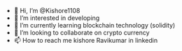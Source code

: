 - 👋 Hi, I’m @Kishore1108
- 👀 I’m interested in developing 
- 🌱 I’m currently learning blockchain technology (solidity)
- 💞️ I’m looking to collaborate on crypto currency 
- 📫 How to reach me kishore Ravikumar in linkedin

<!---
Kishore1108/Kishore1108 is a ✨ special ✨ repository because its `README.md` (this file) appears on your GitHub profile.
You can click the Preview link to take a look at your changes.
--->
